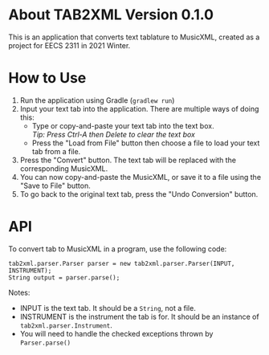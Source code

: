 # About TAB2XML Version 0.1.0
This is an application that converts text tablature to MusicXML, created as a project for EECS 2311 in 2021 Winter.

# How to Use
1. Run the application using Gradle (`gradlew run`)
2. Input your text tab into the application.  There are multiple ways of doing this:
   - Type or copy-and-paste your text tab into the text box.  
     *Tip: Press Ctrl-A then Delete to clear the text box*
   - Press the "Load from File" button then choose a file to load your text tab from a file.
3. Press the "Convert" button.  The text tab will be replaced with the corresponding MusicXML.
4. You can now copy-and-paste the MusicXML, or save it to a file using the "Save to File" button.
5. To go back to the original text tab, press the "Undo Conversion" button.

# API
To convert tab to MusicXML in a program, use the following code:  
```
tab2xml.parser.Parser parser = new tab2xml.parser.Parser(INPUT, INSTRUMENT);  
String output = parser.parse();  
```

Notes:
 - INPUT is the text tab.  It should be a `String`, not a file.
 - INSTRUMENT is the instrument the tab is for.  It should be an instance of `tab2xml.parser.Instrument`.
 - You will need to handle the checked exceptions thrown by `Parser.parse()`
